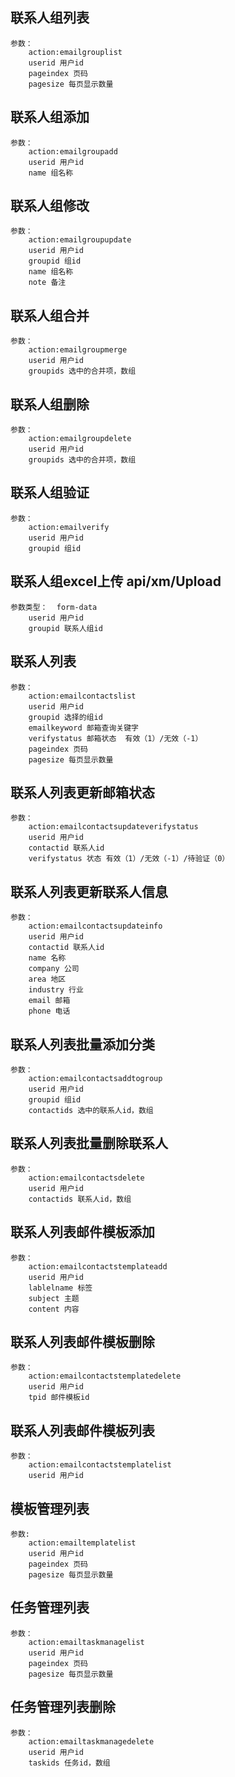 ## 联系人组列表
	参数：
		action:emailgrouplist
		userid 用户id
		pageindex 页码
		pagesize 每页显示数量

## 联系人组添加
	参数：
		action:emailgroupadd
		userid 用户id
		name 组名称

## 联系人组修改
	参数：
		action:emailgroupupdate
		userid 用户id
		groupid 组id
		name 组名称
		note 备注


##	联系人组合并
	参数：
		action:emailgroupmerge
		userid 用户id
		groupids 选中的合并项，数组

## 联系人组删除
	参数：
		action:emailgroupdelete
		userid 用户id
		groupids 选中的合并项，数组

## 联系人组验证
	参数：
		action:emailverify
		userid 用户id
		groupid 组id

## 联系人组excel上传    api/xm/Upload
	参数类型：  form-data
		userid 用户id
		groupid 联系人组id


## 联系人列表
	参数：
		action:emailcontactslist
		userid 用户id
		groupid 选择的组id
		emailkeyword 邮箱查询关键字
		verifystatus 邮箱状态  有效（1）/无效（-1）
		pageindex 页码
		pagesize 每页显示数量

## 联系人列表更新邮箱状态
	参数：
		action:emailcontactsupdateverifystatus
		userid 用户id
		contactid 联系人id
		verifystatus 状态 有效（1）/无效（-1）/待验证（0）

## 联系人列表更新联系人信息
	参数：
		action:emailcontactsupdateinfo
		userid 用户id
		contactid 联系人id
		name 名称
		company 公司
		area 地区
		industry 行业
		email 邮箱
		phone 电话

## 联系人列表批量添加分类
	参数：
		action:emailcontactsaddtogroup
		userid 用户id
		groupid 组id
		contactids 选中的联系人id，数组

## 联系人列表批量删除联系人
	参数：
		action:emailcontactsdelete
		userid 用户id
		contactids 联系人id，数组

## 联系人列表邮件模板添加
	参数：
		action:emailcontactstemplateadd
		userid 用户id
		lablelname 标签
		subject 主题
		content 内容

## 联系人列表邮件模板删除
	参数：
		action:emailcontactstemplatedelete
		userid 用户id
		tpid 邮件模板id

## 联系人列表邮件模板列表
	参数：
		action:emailcontactstemplatelist
		userid 用户id

## 模板管理列表
	参数:
		action:emailtemplatelist
		userid 用户id
		pageindex 页码
		pagesize 每页显示数量

## 任务管理列表
	参数：
		action:emailtaskmanagelist	
		userid 用户id
		pageindex 页码
		pagesize 每页显示数量

## 任务管理列表删除
	参数：
		action:emailtaskmanagedelete
		userid 用户id
		taskids 任务id，数组


